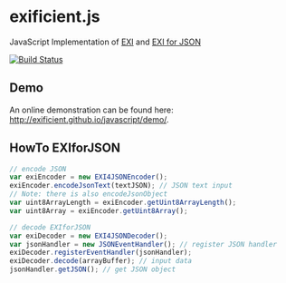 # exificient.js
JavaScript Implementation of [EXI](https://www.w3.org/TR/exi/) and [EXI for JSON](https://www.w3.org/TR/exi-for-json/)

[![Build Status](https://travis-ci.org/EXIficient/exificient.js.svg?branch=master)](https://travis-ci.org/EXIficient/exificient.js)

## Demo

An online demonstration can be found here: <http://exificient.github.io/javascript/demo/>.

## HowTo EXIforJSON

```javascript
// encode JSON
var exiEncoder = new EXI4JSONEncoder();	
exiEncoder.encodeJsonText(textJSON); // JSON text input
// Note: there is also encodeJsonObject
var uint8ArrayLength = exiEncoder.getUint8ArrayLength();
var uint8Array = exiEncoder.getUint8Array();

// decode EXIforJSON
var exiDecoder = new EXI4JSONDecoder();
var jsonHandler = new JSONEventHandler(); // register JSON handler
exiDecoder.registerEventHandler(jsonHandler);
exiDecoder.decode(arrayBuffer); // input data
jsonHandler.getJSON(); // get JSON object

```
